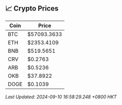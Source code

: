 ## 📈 Crypto Prices

| Coin | Price |
| ---- | ----- |
| BTC | $57093.3633 |
| ETH | $2353.4109 |
| BNB | $519.5651 |
| CRV | $0.2763 |
| ARB | $0.5236 |
| OKB | $37.8922 |
| DOGE | $0.1039 |

_Last Updated: 2024-09-10 16:58:29.248 +0800 HKT_